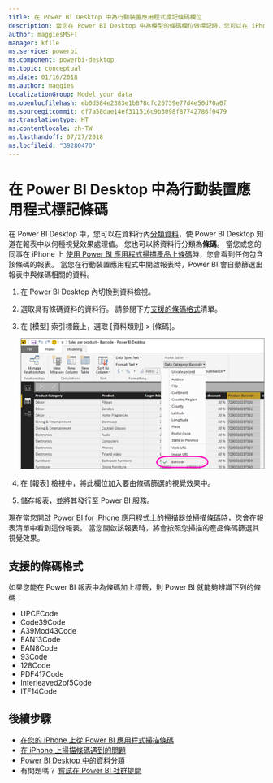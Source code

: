 ```yaml
---
title: 在 Power BI Desktop 中為行動裝置應用程式標記條碼欄位
description: 當您在 Power BI Desktop 中為模型的條碼欄位做標記時，您可以在 iPhone 上的 Power BI 應用程式中自動篩選條碼資料。
author: maggiesMSFT
manager: kfile
ms.service: powerbi
ms.component: powerbi-desktop
ms.topic: conceptual
ms.date: 01/16/2018
ms.author: maggies
LocalizationGroup: Model your data
ms.openlocfilehash: eb0d584e2383e1b878cfc26739e77d4e50d70a0f
ms.sourcegitcommit: df7a58dae14ef311516c9b3098f87742786f0479
ms.translationtype: HT
ms.contentlocale: zh-TW
ms.lasthandoff: 07/27/2018
ms.locfileid: "39280470"
---
```

# <a name="tag-barcodes-in-power-bi-desktop-for-the-mobile-apps"></a>在 Power BI Desktop 中為行動裝置應用程式標記條碼
在 Power BI Desktop 中，您可以在資料行內[分類資料](desktop-data-categorization.md)，使 Power BI Desktop 知道在報表中以何種視覺效果處理值。 您也可以將資料行分類為**條碼**。 當您或您的同事在 iPhone 上 [ 使用 Power BI 應用程式掃描產品上條碼](mobile-apps-scan-barcode-iphone.md)時，您會看到任何包含該條碼的報表。 當您在行動裝置應用程式中開啟報表時，Power BI 會自動篩選出報表中與條碼相關的資料。

1. 在 Power BI Desktop 內切換到資料檢視。
2. 選取具有條碼資料的資料行。 請參閱下方[支援的條碼格式](#supported-barcode-formats)清單。
3. 在 [模型] 索引標籤上，選取 [資料類別] > [條碼]。
   
    ![資料類別清單](media/desktop-mobile-barcodes/power-bi-desktop-barcode.png)
4. 在 [報表] 檢視中，將此欄位加入要由條碼篩選的視覺效果中。
5. 儲存報表，並將其發行至 Power BI 服務。

現在當您開啟 [Power BI for iPhone 應用程式](mobile-iphone-app-get-started.md)上的掃描器並掃描條碼時，您會在報表清單中看到這份報表。 當您開啟該報表時，將會按照您掃描的產品條碼篩選其視覺效果。

## <a name="supported-barcode-formats"></a>支援的條碼格式
如果您能在 Power BI 報表中為條碼加上標籤，則 Power BI 就能夠辨識下列的條碼︰ 

* UPCECode 
* Code39Code  
* A39Mod43Code 
* EAN13Code 
* EAN8Code  
* 93Code  
* 128Code 
* PDF417Code 
* Interleaved2of5Code 
* ITF14Code 

## <a name="next-steps"></a>後續步驟
* [在您的 iPhone 上從 Power BI 應用程式掃描條碼](mobile-apps-scan-barcode-iphone.md)
* [在 iPhone 上掃描條碼遇到的問題](mobile-apps-scan-barcode-iphone.md#issues-with-scanning-a-barcode)
* [Power BI Desktop 中的資料分類](desktop-data-categorization.md)  
* 有問題嗎？ [嘗試在 Power BI 社群提問](http://community.powerbi.com/)

